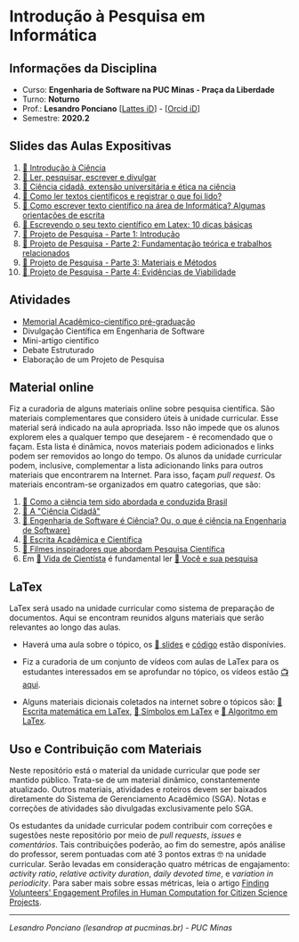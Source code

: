 # Introdução à Pesquisa em Informática 

## Informações da Disciplina
* Curso: **Engenharia de Software na PUC Minas - Praça da Liberdade**
* Turno: **Noturno**
* Prof.: **Lesandro Ponciano**  [[Lattes iD](http://lattes.cnpq.br/2211388362277178)] - [[Orcid iD](http://orcid.org/0000-0002-5724-0094)]
* Semestre: **2020.2**

## Slides das Aulas Expositivas
1. [:notebook: Introdução à Ciência](01-SlidesDasAulas/IPI-01-Introdu%C3%A7%C3%A3o%C3%80Ci%C3%AAncia.pdf)
1. [:notebook: Ler, pesquisar, escrever e divulgar](01-SlidesDasAulas/IPI-02-LerPesquisarEscreverDivulgar.pdf)
1. [:notebook: Ciência cidadã, extensão universitária e ética na ciência](01-SlidesDasAulas/IPI-03-CiênciaCidadãExtensãoEEtica.pdf)
1. [:notebook: Como ler textos científicos e registrar o que foi lido?](01-SlidesDasAulas/IPI-04-ComoLerTextosCientíficos.pdf)
1. [:notebook: Como escrever texto científico na área de Informática? Algumas orientações de escrita](01-SlidesDasAulas/IPI-05-OrientaçõesDeEscritaCientifica.pdf)
1. [:notebook: Escrevendo o seu texto científico em Latex: 10 dicas básicas](01-SlidesDasAulas/IPI-06-ComeçandoAUsarLatex.pdf)
1. [:notebook: Projeto de Pesquisa - Parte 1: Introdução](01-SlidesDasAulas/IPI-Projeto1-Introdução.pdf)
1. [:notebook: Projeto de Pesquisa - Parte 2: Fundamentação teórica e trabalhos relacionados](01-SlidesDasAulas/IPI-Projeto2-FundamentaçãoTeóricaTrabalhosRelacionados.pdf)
1. [:notebook: Projeto de Pesquisa - Parte 3: Materiais e Métodos](01-SlidesDasAulas/IPI-Projeto3-MateriaisMétodos.pdf)
1. [:notebook: Projeto de Pesquisa - Parte 4: Evidências de Viabilidade](01-SlidesDasAulas/IPI-Projeto4-EvidênciasViabilidade.pdf)


## Atividades

* [Memorial Acadêmico-científico pré-graduação](02-TrabalhosHandsOnOficinas/MemorialAcadêmicoCientificoPreGraduacao.md)
* Divulgação Científica em Engenharia de Software
* Mini-artigo científico
* Debate Estruturado
* Elaboração de um Projeto de Pesquisa


## Material online
Fiz a curadoria de alguns materiais online sobre pesquisa científica. São materiais complementares que considero úteis à unidade curricular. Esse material será indicado na aula apropriada. Isso não impede que os alunos explorem eles a qualquer tempo que desejarem -  é recomendado que o façam. Esta lista é dinâmica, novos materiais podem adicionados e links podem ser removidos ao longo do tempo. Os alunos da unidade curricular podem, inclusive, complementar a lista adicionando links para outros materiais que encontrarem na Internet. Para isso, façam _pull request_. Os materiais encontram-se organizados em quatro categorias, que são:
1.  [:link: Como a ciência tem sido abordada e conduzida Brasil](00a-MaterialOnline/Links-Motiva%C3%A7%C3%A3oECienciaNoBrasil.md)
1. [:link: A "Ciência Cidadã"](00a-MaterialOnline/Links-CiênciaCidadã.md)
1. [:link: Engenharia de Software é Ciência? Ou, o que é ciência na Engenharia de Software}](00a-MaterialOnline/Links-SoftwareECiência.md)
1. [:link: Escrita Acadêmica e Científica](00a-MaterialOnline/Links-EscritaAcad%C3%AAmicaCient%C3%ADfica.md)
1. [:link: Filmes inspiradores que abordam Pesquisa Científica](00a-MaterialOnline/Links-Filmes.md)
1. Em [:link: Vida de Cientísta](00b-VidaDeCientista) é fundamental ler [:link: Você e sua pesquisa](00b-VidaDeCientista/VoceESuaPesquisa.pdf)


## LaTex

LaTex será usado na unidade curricular como sistema de preparação de documentos. Aqui se encontram reunidos alguns materiais que serão relevantes ao longo das aulas.

* Haverá uma aula sobre o tópico, os [:notebook: slides](01-SlidesDasAulas/IPI-06-ComeçandoAUsarLatex) e [código](02-TrabalhosHandsOnOficinas/OficinaLatex) estão disponívies.

* Fiz a curadoria de um conjunto de vídeos com aulas de LaTex para os estudantes interessados em se aprofundar no tópico, os vídeos estão [:tv: aqui](05-Ferramentas/Latex-Videos.md).

* Alguns materiais dicionais coletados na internet sobre o tópicos são: [:notebook:Escrita matemática em LaTex](05-Ferramentas/Latex-Math.pdf), [:notebook: Símbolos em LaTex](05-Ferramentas/Latex-Symbols-a4.pdf) e [:notebook: Algoritmo em LaTex](05-Ferramentas/Latex-algorithm2e.pdf).


## Uso e Contribuição com Materiais

Neste repositório está o material da unidade curricular que pode ser mantido público. Trata-se de um material dinâmico, constantemente atualizado. Outros materiais, atividades e roteiros devem ser baixados diretamente do Sistema de Gerenciamento Acadêmico (SGA). Notas e correções de atividades são divulgadas exclusivamente pelo SGA. 

Os estudantes da unidade curricular podem contribuir com correções e sugestões neste repositório por meio de _pull requests_, _issues_ e _comentários_. Tais contribuições poderão, ao fim do semestre, após análise do professor, serem pontuadas com até 3 pontos extras :nerd_face: na unidade curricular. Serão levadas em consideração quatro métricas de engajamento: _activity ratio_, _relative activity duration_, _daily devoted time_, e _variation in periodicity_. Para saber mais sobre essas métricas, leia o artigo [Finding Volunteers' Engagement Profiles in Human Computation for Citizen Science Projects](https://arxiv.org/abs/1501.02134).

---

_Lesandro Ponciano (lesandrop at pucminas.br) - PUC Minas_